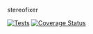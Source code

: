 stereofixer

[![Tests](https://github.com/sib-swiss/pyrheadb/actions/workflows/test.yml/badge.svg)](https://github.com/sib-swiss/pyrheadb/actions/workflows/test.yml)
[![Coverage Status](https://coveralls.io/repos/github/sib-swiss/pyrheadb/badge.svg?branch=main)](https://coveralls.io/github/sib-swiss/pyrheadb?branch=main)
